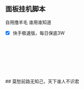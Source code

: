 ## 面板挂机脚本
自用撸羊毛 谁用谁知道
- [x] 快手极速版，每日保底3W  
<br>  
<br>
<br>
<br>
<br>
<br>
<br>  
## 莫愁前路无知己，天下谁人不识君
